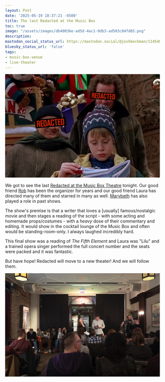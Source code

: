 ```yaml
---
layout: Post
date: '2025-05-19 18:37:21 -0500'
title: The last Redacted at the Music Box
toc: true
image: "/assets/images/db40036e-ad5d-4ac1-9db3-ad503c84fd85.png"
description:
mastodon_social_status_url: https://mastodon.social/@joshbeckman/114540677559276635
bluesky_status_url: 'false'
tags:
- music-box-venue
- live-theater
---
```



![Redacted](/assets/images/db40036e-ad5d-4ac1-9db3-ad503c84fd85.png)

We got to see the last [Redacted at the Music Box Theatre](https://musicboxtheatre.com/films-and-events/redacted) tonight. Our good friend [Rob](https://www.instagram.com/robgrabo/) has been the organizer for years and our good friend Laura has directed many of them and starred in many as well. [Marybeth](https://marybethkram.com/) has also played a role in past shows.

The show's premise is that a writer that loves a [usually] famous/nostalgic movie and then stages a reading  of the script - with some acting and homemade props/costumes - with a _heavy_ dose of their commentary and editing. It would show in the cocktail lounge of the Music Box  and often would be standing-room-only. I always laughed incredibly hard.

This final show was a reading of _The Fifth Element_ and Laura was "Lilu" and a trained opera singer performed the full concert number and the seats were packed and it was fantastic.

But have hope! Redacted will move to a new theater! And we will follow them.

![Scene from Redacted's staging of The Fugitive](/assets/images/a1d55402-c492-4eb7-b4e6-39bb30ff3802.jpeg)
